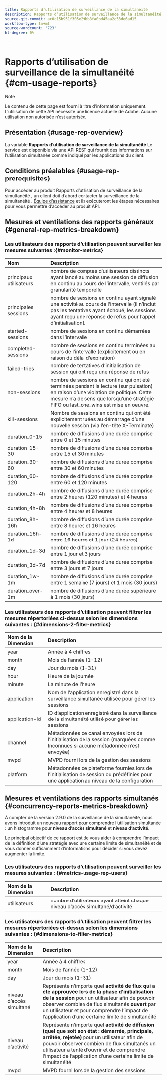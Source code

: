 ```yaml
---
title: Rapports d’utilisation de surveillance de la simultanéité
description: Rapports d’utilisation de surveillance de la simultanéité
source-git-commit: ac0c15b951f305e29bb8fa0bd45aa2c53de6ad15
workflow-type: tm+mt
source-wordcount: '723'
ht-degree: 0%

---
```



# Rapports d’utilisation de surveillance de la simultanéité {#cm-usage-reports}

>[!NOTE]
>
>Le contenu de cette page est fourni à titre d’information uniquement. L’utilisation de cette API nécessite une licence actuelle de Adobe. Aucune utilisation non autorisée n’est autorisée.



## Présentation {#usage-rep-overview}

La variable **Rapports d’utilisation de surveillance de la simultanéité** Le service est disponible via une API REST qui fournit des informations sur l’utilisation simultanée comme indiqué par les applications du client.

## Conditions préalables {#usage-rep-prerequisites}

Pour accéder au produit Rapports d’utilisation de surveillance de la simultanéité , un client doit d’abord contacter la surveillance de la simultanéité . [Équipe d’assistance](mailto:tve-support@adobe.com) et ils exécuteront les étapes nécessaires pour vous permettre d’accéder au produit API.

## Mesures et ventilations des rapports généraux {#general-rep-metrics-breakdown}

### Les utilisateurs des rapports d’utilisation peuvent surveiller les mesures suivantes :{#monitor-metrics}

| Nom | Description |
|:---|:---|
| principaux utilisateurs | nombre de comptes d’utilisateurs distincts ayant lancé au moins une session de diffusion en continu au cours de l’intervalle, ventilés par granularité temporelle |
| principales sessions | nombre de sessions en continu ayant signalé une activité au cours de l’intervalle (il n’inclut pas les tentatives ayant échoué, les sessions ayant reçu une réponse de refus pour l’appel d’initialisation). |
| started-sessions | nombre de sessions en continu démarrées dans l’intervalle |
| completed-sessions | nombre de sessions en continu terminées au cours de l’intervalle (explicitement ou en raison du délai d’expiration) |
| failed-tries | nombre de tentatives d’initialisation de session qui ont reçu une réponse de refus |
| non-sessions | nombre de sessions en continu qui ont été terminées pendant la lecture (sur pulsation) en raison d’une violation de politique. Cette mesure n’a de sens que lorsqu’une stratégie FIFO ou last_one_wins est mise en oeuvre. |
| kill-sessions | Nombre de sessions en continu qui ont été explicitement tuées au démarrage d’une nouvelle session (via l’en-tête X-Terminate) |
| duration_0-15 | nombre de diffusions d’une durée comprise entre 0 et 15 minutes |
| duration_15-30 | nombre de diffusions d’une durée comprise entre 15 et 30 minutes |
| duration_30-60 | nombre de diffusions d’une durée comprise entre 30 et 60 minutes |
| duration_60-120 | nombre de diffusions d’une durée comprise entre 60 et 120 minutes |
| duration_2h-4h | nombre de diffusions d’une durée comprise entre 2 heures (120 minutes) et 4 heures |
| duration_4h-8h | nombre de diffusions d’une durée comprise entre 4 heures et 8 heures |
| duration_8h-16h | nombre de diffusions d’une durée comprise entre 8 heures et 16 heures |
| duration_16h-1d | nombre de diffusions d’une durée comprise entre 16 heures et 1 jour (24 heures) |
| duration_1d-3d | nombre de diffusions d’une durée comprise entre 1 jour et 3 jours |
| duration_3d-7d | nombre de diffusions d’une durée comprise entre 3 jours et 7 jours |
| duration_1w-1m | nombre de diffusions d’une durée comprise entre 1 semaine (7 jours) et 1 mois (30 jours) |
| duration_over-1m | nombre de diffusions d’une durée supérieure à 1 mois (30 jours) |

### Les utilisateurs des rapports d’utilisation peuvent filtrer les mesures répertoriées ci-dessus selon les dimensions suivantes : {#dimensions-2-filter-metrics}

| Nom de la Dimension | Description |
|:---|:---|
| year | Année à 4 chiffres |
| month | Mois de l’année (1-12) |
| day | Jour du mois (1-31) |
| hour | Heure de la journée |
| minute | La minute de l’heure |
| application | Nom de l’application enregistré dans la surveillance simultanée utilisée pour gérer les sessions |
| application-id | ID d’application enregistré dans la surveillance de la simultanéité utilisé pour gérer les sessions |
| channel | Métadonnées de canal envoyées lors de l’initialisation de la session (marquées comme Inconnues si aucune métadonnée n’est envoyée) |
| mvpd | MVPD fourni lors de la gestion des sessions |
| platform | Métadonnées de plateforme fournies lors de l’initialisation de session ou prédéfinies pour une application au niveau de la configuration |

## Mesures et ventilations des rapports simultanés {#concurrency-reports-metrics-breakdown}

À compter de la version 2.9.0 de la surveillance de la simultanéité, nous avons introduit un nouveau rapport pour comprendre l’utilisation simultanée : un histogramme pour **niveau d’accès simultané** et **niveau d’activité**.

Le principal objectif de ce rapport est de vous aider à comprendre l’impact de la définition d’une stratégie avec une certaine limite de simultanéité et de vous donner suffisamment d’informations pour décider si vous devez augmenter la limite.

### Les utilisateurs des rapports d’utilisation peuvent surveiller les mesures suivantes : {#metrics-usage-rep-users}

| Nom de la Dimension | Description |
|:---|:---|
| utilisateurs | nombre d’utilisateurs ayant atteint chaque niveau d’accès simultané/d’activité |

### Les utilisateurs des rapports d’utilisation peuvent filtrer les mesures répertoriées ci-dessus selon les dimensions suivantes : {#dimensions-to-filter-metrics}

| Nom de la Dimension | Description |
|:---|:---|
| year | Année à 4 chiffres |
| month | Mois de l’année (1-12) |
| day | Jour du mois (1-31) |
| niveau d’accès simultané | Représente n’importe quel **activité de flux qui a été approuvée lors de la phase d’initialisation de la session** pour un utilisateur afin de pouvoir observer combien de flux simultanés **ouvert** par un utilisateur et pour comprendre l’impact de l’application d’une certaine limite de simultanéité |
| niveau d’activité | Représente n’importe quel **activité de diffusion (quel que soit son état : démarrée, principale, arrêtée, rejetée)** pour un utilisateur afin de pouvoir observer combien de flux simultanés un utilisateur a tenté d’ouvrir et de comprendre l’impact de l’application d’une certaine limite de simultanéité |
| mvpd | MVPD fourni lors de la gestion des sessions |